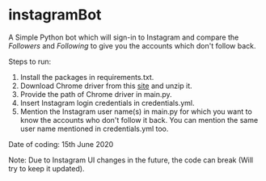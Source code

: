 # instagramBot

A Simple Python bot which will sign-in to Instagram and compare the *Followers* and *Following* to give you the accounts which don't follow back.


Steps to run:

1. Install the packages in requirements.txt.
2. Download Chrome driver from this [site](https://chromedriver.chromium.org/downloads) and unzip it.
3. Provide the path of Chrome driver in main.py.
4. Insert Instagram login credentials in credentials.yml.
5. Mention the Instagram user name(s) in main.py for which you want to know the accounts who don't follow it back. You can mention the same user name mentioned in credentials.yml too. 


Date of coding: 15th June 2020

Note: Due to Instagram UI changes in the future, the code can break (Will try to keep it updated).
